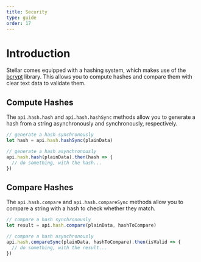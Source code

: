 ```yaml
---
title: Security
type: guide
order: 17
---
```


# Introduction

Stellar comes equipped with a hashing system, which makes use of the [bcrypt](https://www.npmjs.com/package/bcrypt) library. This allows you to compute hashes and compare them with clear text data to validate them.

## Compute Hashes

The `api.hash.hash` and `api.hash.hashSync` methods allow you to generate a hash from a string asynchronously and synchronously, respectively.

```javascript
// generate a hash synchronously
let hash = api.hash.hashSync(plainData)

// generate a hash asynchronously
api.hash.hash(plainData).then(hash => {
  // do something, with the hash...
})
```

## Compare Hashes

The `api.hash.compare` and `api.hash.compareSync` methods allow you to compare a string with a hash to check whether they match.

```javascript
// compare a hash synchronously
let result = api.hash.compare(plainData, hashToCompare)

// compare a hash asynchronously
api.hash.compareSync(plainData, hashToCompare).then(isValid => {
  // do something, with the result...
}) 
```
